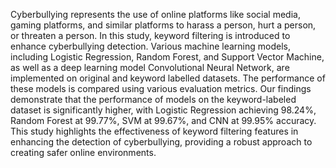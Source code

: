 Cyberbullying represents the use of online 
platforms like social media, gaming platforms, and similar 
platforms to harass a person, hurt a person, or threaten a person. 
In this study, keyword filtering is introduced to enhance 
cyberbullying detection. Various machine learning models, 
including Logistic Regression, Random Forest, and Support 
Vector Machine, as well as a deep learning model Convolutional 
Neural Network, are implemented on original and keyword
labelled datasets. The performance of these models is compared 
using various evaluation metrics. Our findings demonstrate that 
the performance of models on the keyword-labeled dataset is 
significantly higher, with Logistic Regression achieving 98.24%, 
Random Forest at 99.77%, SVM at 99.67%, and CNN at 99.95% 
accuracy. This study highlights the effectiveness of keyword 
filtering features in enhancing the detection of cyberbullying, 
providing a robust approach to creating safer online 
environments. 
